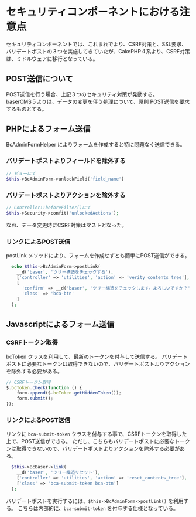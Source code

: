 # セキュリティコンポーネントにおける注意点

セキュリティコンポーネントでは、これまれでより、CSRF対策と、SSL要求、バリデートポストの３つを実施してきていたが、CakePHP４系より、CSRF対策は、ミドルウェアに移行となっている。

 
## POST送信について
POST送信を行う場合、上記３つのセキュリティ対策が発動する。  
baserCMS５よりは、データの変更を伴う処理について、原則 POST送信を要求するものとする。

 
## PHPによるフォーム送信

BcAdminFormHelper によりフォームを作成すると特に問題なく送信できる。

### バリデートポストよりフィールドを除外する
```php
// ビューにて
$this->BcAdminForm->unlockField('field_name')
```

### バリデートポストよりアクションを除外する
```php
// Controller::beforeFilter()にて
$this->Security->confit('unlockedActions');
```

なお、データ変更時にCSRF対策はマストとなった。

### リンクによるPOST送信
postLink メソッドにより、フォームを作成せずとも簡単にPOST送信ができる。
```php
  echo $this->BcAdminForm->postLink(
    __d('baser', 'ツリー構造をチェックする'),
    ['controller' => 'utilities', 'action' => 'verity_contents_tree'],
    [
      'confirm' => __d('baser', 'ツリー構造をチェックします。よろしいですか？')
      'class' => 'bca-btn'
    ]
  );
```

 
## Javascriptによるフォーム送信

### CSRFトークン取得
bcToken クラスを利用して、最新のトークンを付与して送信する。
バリデートポストに必要なトークンは取得できないので、バリデートポストよりアクションを除外する必要がある。
```javascript
// CSRFトークン取得
$.bcToken.check(function () {
	form.append($.bcToken.getHiddenToken());
	form.submit();
});
```

### リンクによるPOST送信
リンクに `bca-submit-token` クラスを付与する事で、CSRFトークンを取得した上で、POST送信ができる。
ただし、こちらもバリデートポストに必要なトークンは取得できないので、バリデートポストよりアクションを除外する必要がある。
```php
  $this->BcBaser->link(
    __d('baser', 'ツリー構造リセット'),
    ['controller' => 'utilities', 'action' => 'reset_contents_tree'],
    ['class' => 'bca-submit-token bca-btn']
  );
```
バリデートポストを実行するには、`$this->BcAdminForm->postLink()` を利用する。
こちらは内部的に、`bca-submit-token` を付与する仕様となっている。

